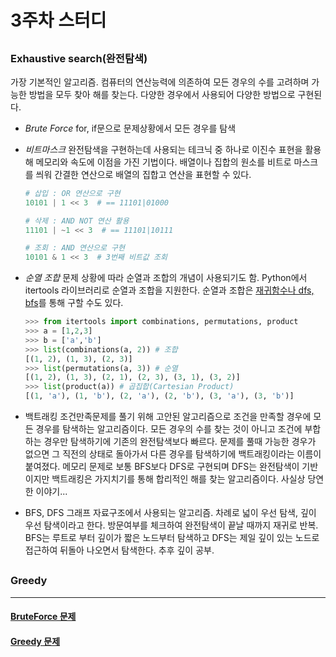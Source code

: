 # 3주차 스터디

##

### Exhaustive search(완전탐색)

가장 기본적인 알고리즘. 컴퓨터의 연산능력에 의존하여 모든 경우의 수를 고려하며 가능한 방법을 모두 찾아 해를 찾는다. 다양한 경우에서 사용되어 다양한 방법으로 구현된다.

- _Brute Force_
  for, if문으로 문제상황에서 모든 경우를 탐색

- _비트마스크_
  완전탐색을 구현하는데 사용되는 테크닉 중 하나로 이진수 표현을 활용해 메모리와 속도에 이점을 가진 기법이다.
  배열이나 집합의 원소를 비트로 마스크를 씌워 간결한 연산으로 배열의 집합고 연산을 표현할 수 있다.

  ```python
  # 삽입 : OR 연산으로 구현
  10101 | 1 << 3  # == 11101|01000

  # 삭제 : AND NOT 연산 활용
  11101 | ~1 << 3  # == 11101|10111

  # 조회 : AND 연산으로 구현
  10101 & 1 << 3  # 3번째 비트값 조회
  ```

- _순열 조합_
  문제 상황에 따라 순열과 조합의 개념이 사용되기도 함. Python에서 itertools 라이브러리로 순열과 조합을 지원한다. 순열과 조합은 <a href="https://medium.com/@dltkddud4403/python-%EC%88%9C%EC%97%B4-%EC%A1%B0%ED%95%A9-%EA%B5%AC%ED%98%84-5e496e74621c">재귀함수나 dfs, bfs</a>를 통해 구할 수도 있다.

  ```python
  >>> from itertools import combinations, permutations, product
  >>> a = [1,2,3]
  >>> b = ['a','b']
  >>> list(combinations(a, 2)) # 조합
  [(1, 2), (1, 3), (2, 3)]
  >>> list(permutations(a, 3)) # 순열
  [(1, 2), (1, 3), (2, 1), (2, 3), (3, 1), (3, 2)]
  >>> list(product(a)) # 곱집합(Cartesian Product)
  [(1, 'a'), (1, 'b'), (2, 'a'), (2, 'b'), (3, 'a'), (3, 'b')]
  ```

- 백트래킹
  조건만족문제를 풀기 위해 고안된 알고리즘으로 조건을 만족할 경우에 모든 경우를 탐색하는 알고리즘이다. 모든 경우의 수를 찾는 것이 아니고 조건에 부합하는 경우만 탐색하기에 기존의 완전탐색보다 빠르다.
  문제를 풀때 가능한 경우가 없으면 그 직전의 상태로 돌아가서 다른 경우를 탐색하기에 백트래킹이라는 이름이 붙여졌다. 메모리 문제로 보통 BFS보다 DFS로 구현되며 DFS는 완전탐색이 기반이지만 백트래킹은 가지치기를 통해 합리적인 해를 찾는 알고리즘이다. 사실상 당연한 이야기...

- BFS, DFS
  그래프 자료구조에서 사용되는 알고리즘. 차례로 넓이 우선 탐색, 깊이 우선 탐색이라고 한다. 방문여부를 체크하여 완전탐색이 끝날 때까지 재귀로 반복. BFS는 루트로 부터 깊이가 짧은 노드부터 탐색하고 DFS는 제일 깊이 있는 노드로 접근하여 뒤돌아 나오면서 탐색한다. 추후 깊이 공부.

##

### Greedy

---

#### <a href="https://programmers.co.kr/learn/courses/30/parts/12230">BruteForce 문제</a>

#### <a href="https://programmers.co.kr/learn/courses/30/parts/12244">Greedy 문제</a>
